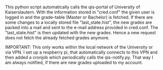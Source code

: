 This python script automatically calls the qis-portal of University of Kaiserslautern. With the information stored in "cred.conf"
the given user is logged in and the grade-table (Master or Bachelor) is fetched. If there are some changes to a locally stored file "last_state.hist", the new grades are packed into a mail and sent to the e-mail address provided in cred.conf. The "last_state.hist" is then updated with 
the new grades. Hence a new request does not fetch the already fetched grades anymore.

IMPORTANT:
This only works within the local network of the University or via VPN.
I set up a respberry pi, that automatically connects to this VPN and then added a cronjob which periodically calls the qis-notify.py.
That way I am always notified, if there are new grades uploaded to my account.
